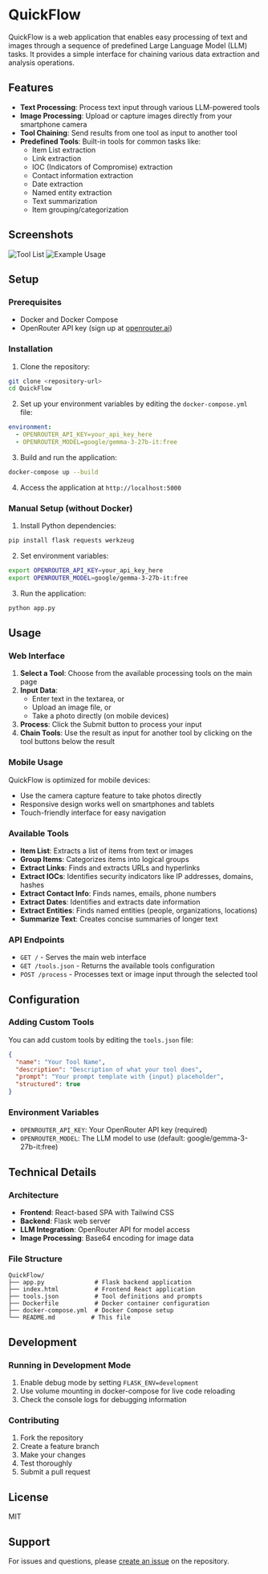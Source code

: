 # QuickFlow

QuickFlow is a web application that enables easy processing of text and images through a sequence of predefined Large Language Model (LLM) tasks. It provides a simple interface for chaining various data extraction and analysis operations.

## Features

- **Text Processing**: Process text input through various LLM-powered tools
- **Image Processing**: Upload or capture images directly from your smartphone camera
- **Tool Chaining**: Send results from one tool as input to another tool
- **Predefined Tools**: Built-in tools for common tasks like:
  - Item List extraction
  - Link extraction
  - IOC (Indicators of Compromise) extraction
  - Contact information extraction
  - Date extraction
  - Named entity extraction
  - Text summarization
  - Item grouping/categorization

## Screenshots

![Tool List](screenshot1.png) ![Example Usage](screenshot2.png)

## Setup

### Prerequisites

- Docker and Docker Compose
- OpenRouter API key (sign up at [openrouter.ai](https://openrouter.ai))

### Installation

1. Clone the repository:
```bash
git clone <repository-url>
cd QuickFlow
```

2. Set up your environment variables by editing the `docker-compose.yml` file:
```yaml
environment:
  - OPENROUTER_API_KEY=your_api_key_here
  - OPENROUTER_MODEL=google/gemma-3-27b-it:free
```

3. Build and run the application:
```bash
docker-compose up --build
```

4. Access the application at `http://localhost:5000`

### Manual Setup (without Docker)

1. Install Python dependencies:
```bash
pip install flask requests werkzeug
```

2. Set environment variables:
```bash
export OPENROUTER_API_KEY=your_api_key_here
export OPENROUTER_MODEL=google/gemma-3-27b-it:free
```

3. Run the application:
```bash
python app.py
```

## Usage

### Web Interface

1. **Select a Tool**: Choose from the available processing tools on the main page
2. **Input Data**: 
   - Enter text in the textarea, or
   - Upload an image file, or
   - Take a photo directly (on mobile devices)
3. **Process**: Click the Submit button to process your input
4. **Chain Tools**: Use the result as input for another tool by clicking on the tool buttons below the result

### Mobile Usage

QuickFlow is optimized for mobile devices:
- Use the camera capture feature to take photos directly
- Responsive design works well on smartphones and tablets
- Touch-friendly interface for easy navigation

### Available Tools

- **Item List**: Extracts a list of items from text or images
- **Group Items**: Categorizes items into logical groups
- **Extract Links**: Finds and extracts URLs and hyperlinks
- **Extract IOCs**: Identifies security indicators like IP addresses, domains, hashes
- **Extract Contact Info**: Finds names, emails, phone numbers
- **Extract Dates**: Identifies and extracts date information
- **Extract Entities**: Finds named entities (people, organizations, locations)
- **Summarize Text**: Creates concise summaries of longer text

### API Endpoints

- `GET /` - Serves the main web interface
- `GET /tools.json` - Returns the available tools configuration
- `POST /process` - Processes text or image input through the selected tool

## Configuration

### Adding Custom Tools

You can add custom tools by editing the `tools.json` file:

```json
{
  "name": "Your Tool Name",
  "description": "Description of what your tool does",
  "prompt": "Your prompt template with {input} placeholder",
  "structured": true
}
```

### Environment Variables

- `OPENROUTER_API_KEY`: Your OpenRouter API key (required)
- `OPENROUTER_MODEL`: The LLM model to use (default: google/gemma-3-27b-it:free)

## Technical Details

### Architecture

- **Frontend**: React-based SPA with Tailwind CSS
- **Backend**: Flask web server
- **LLM Integration**: OpenRouter API for model access
- **Image Processing**: Base64 encoding for image data

### File Structure

```
QuickFlow/
├── app.py              # Flask backend application
├── index.html          # Frontend React application
├── tools.json          # Tool definitions and prompts
├── Dockerfile          # Docker container configuration
├── docker-compose.yml  # Docker Compose setup
└── README.md          # This file
```

## Development

### Running in Development Mode

1. Enable debug mode by setting `FLASK_ENV=development`
2. Use volume mounting in docker-compose for live code reloading
3. Check the console logs for debugging information

### Contributing

1. Fork the repository
2. Create a feature branch
3. Make your changes
4. Test thoroughly
5. Submit a pull request

## License

MIT

## Support

For issues and questions, please [create an issue](https://github.com/Red5d/QuickFlow/issues) on the repository.
